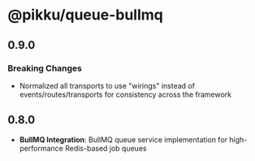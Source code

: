 # @pikku/queue-bullmq

## 0.9.0

### Breaking Changes

- Normalized all transports to use "wirings" instead of events/routes/transports for consistency across the framework


## 0.8.0

- **BullMQ Integration**: BullMQ queue service implementation for high-performance Redis-based job queues
